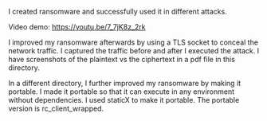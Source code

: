 I created ransomware and successfully used it in different attacks. 

Video demo: https://youtu.be/7_7jK8z_2rk

I improved my ransomware afterwards by using a TLS socket to conceal the network traffic. I captured the traffic before
and after I executed the attack. I have screenshots of the plaintext vs the ciphertext in a pdf file in this directory. 

In a different directory, I further improved my ransomware by making it portable. I made it portable so that it can 
execute in any environment without dependencies. I used staticX to make it portable. The portable version is rc_client_wrapped. 
